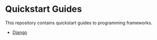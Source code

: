 # Quickstart Guides

This repository contains quickstart guides to programming frameworks.

- [Django](https://alvii147.github.io/QuickstartGuides/Django/DjangoQuickstartGuide)